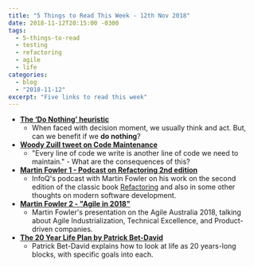 ```yaml
---
title: "5 Things to Read This Week - 12th Nov 2018"
date: 2018-11-12T20:15:00 -0300
tags:
  - 5-things-to-read
  - testing
  - refactoring
  - agile
  - life
categories:
  - blog
  - "2018-11-12"
excerpt: "Five links to read this week"
---
```



- **[The ‘Do Nothing’ heuristic](https://mavericktester.com/2018/11/06/do-nothing-heuristic/)**
  - When faced with decision moment, we usually think and act. But, can we benefit if we **do nothing**?
- **[Woody Zuill tweet on Code Maintenance](https://twitter.com/WoodyZuill/status/1059435460437598210?s=09)**
  - "Every line of code we write is another line of code we need to maintain." - What are the consequences of this?
- **[Martin Fowler 1 - Podcast on Refactoring 2nd edition](https://www.infoq.com/podcasts/refactoring-evolutionary-architecture)**
  - InfoQ's podcast with Martin Fowler on his work on the second edition of the classic book [Refactoring](https://martinfowler.com/books/refactoring.html) and also in some other thoughts on modern software development.
- **[Martin Fowler 2 - "Agile in 2018"](https://www.youtube.com/watch?v=G_y2pNj0zZg)**
  - Martin Fowler's presentation on the Agile Australia 2018, talking about Agile Industrialization, Technical Excellence, and Product-driven companies.
- **[The 20 Year Life Plan by Patrick Bet-David](https://www.youtube.com/watch?v=4Tz8Ju1AZ_8)**
  - Patrick Bet-David explains how to look at life as 20 years-long blocks, with specific goals into each.
